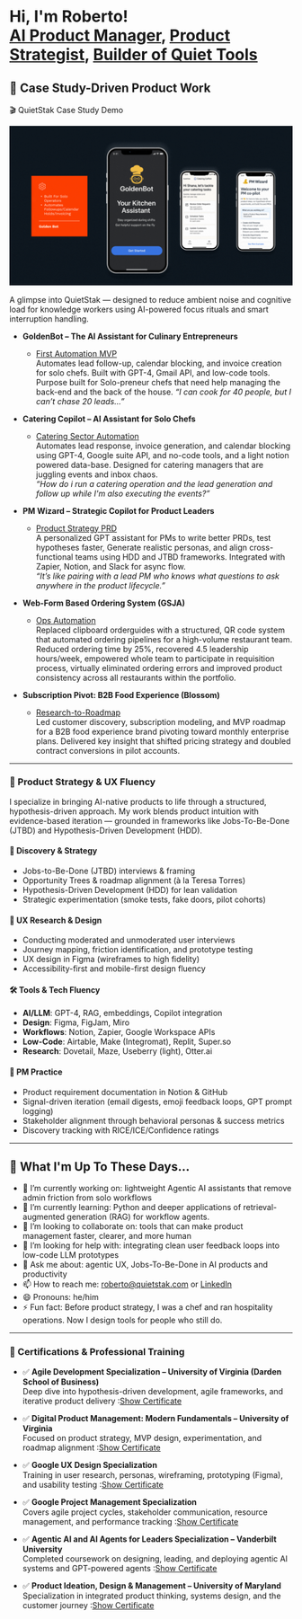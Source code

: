 <h1>Hi, I'm Roberto! <br/><a href="https://www.linkedin.com/in/roberto-bonefont-jr-6a769a23/">AI Product Manager</a>, <a href="https://github.com/">Product Strategist</a>, <a href="https://www.notion.so/">Builder of Quiet Tools</a></h1>

<h2>🧠 Case Study-Driven Product Work</h2>

🎬 QuietStak Case Study Demo

<p align="center">
  <img src="assets/QuietStakDemo.gif" width="800" alt="QuietStak Demo GIF">
</p>

A glimpse into QuietStak — designed to reduce ambient noise and cognitive load for knowledge workers using AI-powered focus rituals and smart interruption handling.

- <b>GoldenBot – The AI Assistant for Culinary Entrepreneurs</b>  
  - [First Automation MVP](https://github.com/robertobonefont/goldenbot-case-study)  
    Automates lead follow-up, calendar blocking, and invoice creation for solo chefs. Built with GPT-4, Gmail API, and low-code tools. Purpose built for Solo-preneur chefs that need help managing the back-end and the back of the house. 
    <i>“I can cook for 40 people, but I can’t chase 20 leads…”</i>

- <b>Catering Copilot – AI Assistant for Solo Chefs</b>  
  - [Catering Sector Automation](https://github.com/robertobonefont/goldenbot-case-study)  
    Automates lead response, invoice generation, and calendar blocking using GPT-4, Google suite API, and no-code tools, and a light notion powered data-base. Designed for catering managers that are juggling events and inbox chaos.  
    <i>“How do i run a catering operation and the lead generation and follow up while I'm also executing the events?”</i>

- <b>PM Wizard – Strategic Copilot for Product Leaders</b>  
  - [Product Strategy PRD](https://github.com/robertobonefont/quietstak-case-study/blob/main/🧭%20PM%20Wizard%20PRD%20v1.docx)  
    A personalized GPT assistant for PMs to write better PRDs, test hypotheses faster, Generate realistic personas, and align cross-functional teams using HDD and JTBD frameworks. Integrated with Zapier, Notion, and Slack for async flow.  
    <i>“It’s like pairing with a lead PM who knows what questions to ask anywhere in the product lifecycle.”</i>

- <b>Web-Form Based Ordering System (GSJA)</b>  
  - [Ops Automation](https://github.com/robertobonefont/gsja-crm-automation)  
    Replaced clipboard orderguides with a structured, QR code system that automated ordering pipelines for a high-volume restaurant team. Reduced ordering time by 25%, recovered 4.5 leadership hours/week, empowered whole team to participate in requisition process, virtually eliminated ordering errors and improved product consistency across all restaurants within the portfolio.

- <b>Subscription Pivot: B2B Food Experience (Blossom)</b>  
  - [Research-to-Roadmap](https://github.com/robertobonefont/blossom-subscription-model)  
    Led customer discovery, subscription modeling, and MVP roadmap for a B2B food experience brand pivoting toward monthly enterprise plans. Delivered key insight that shifted pricing strategy and doubled contract conversions in pilot accounts.

---

### 📘 Product Strategy & UX Fluency

I specialize in bringing AI-native products to life through a structured, hypothesis-driven approach. My work blends product intuition with evidence-based iteration — grounded in frameworks like Jobs-To-Be-Done (JTBD) and Hypothesis-Driven Development (HDD).

#### 🔁 Discovery & Strategy
- Jobs-to-Be-Done (JTBD) interviews & framing
- Opportunity Trees & roadmap alignment (à la Teresa Torres)
- Hypothesis-Driven Development (HDD) for lean validation
- Strategic experimentation (smoke tests, fake doors, pilot cohorts)

#### 🎯 UX Research & Design
- Conducting moderated and unmoderated user interviews
- Journey mapping, friction identification, and prototype testing
- UX design in Figma (wireframes to high fidelity)
- Accessibility-first and mobile-first design fluency

#### 🛠️ Tools & Tech Fluency
- **AI/LLM**: GPT-4, RAG, embeddings, Copilot integration
- **Design**: Figma, FigJam, Miro
- **Workflows**: Notion, Zapier, Google Workspace APIs
- **Low-Code**: Airtable, Make (Integromat), Replit, Super.so
- **Research**: Dovetail, Maze, Useberry (light), Otter.ai

#### 🧠 PM Practice
- Product requirement documentation in Notion & GitHub
- Signal-driven iteration (email digests, emoji feedback loops, GPT prompt logging)
- Stakeholder alignment through behavioral personas & success metrics
- Discovery tracking with RICE/ICE/Confidence ratings
---

<h2> 👀 What I'm Up To These Days...</h2>


- 🔭 I’m currently working on: lightweight Agentic AI assistants that remove admin friction from solo workflows  
- 🌱 I’m currently learning: Python and deeper applications of retrieval-augmented generation (RAG) for workflow agents.  
- 👯 I’m looking to collaborate on: tools that can make product management faster, clearer, and more human  
- 🤔 I’m looking for help with: integrating clean user feedback loops into low-code LLM prototypes  
- 💬 Ask me about: agentic UX, Jobs-To-Be-Done in AI products and productivity  
- 📫 How to reach me: roberto@quietstak.com or [LinkedIn](https://www.linkedin.com/in/roberto-bonefont-jr-6a769a23/)  
- 😄 Pronouns: he/him  
- ⚡ Fun fact: Before product strategy, I was a chef and ran hospitality operations. Now I design tools for people who still do.
---

### 📜 Certifications & Professional Training

- ✅ **Agile Development Specialization – University of Virginia (Darden School of Business)**  
  Deep dive into hypothesis-driven development, agile frameworks, and iterative product delivery :[Show Certificate](https://www.coursera.org/account/accomplishments/specialization/9WMESAVKN3ZC)
  
- ✅ **Digital Product Management: Modern Fundamentals – University of Virginia**  
  Focused on product strategy, MVP design, experimentation, and roadmap alignment :[Show Certificate](https://www.coursera.org/account/accomplishments/specialization/MNE7C73YUYH2)

- ✅ **Google UX Design Specialization**  
  Training in user research, personas, wireframing, prototyping (Figma), and usability testing :[Show Certificate](https://www.coursera.org/account/accomplishments/specialization/1VN64MCGWJ63)

- ✅ **Google Project Management Specialization**  
  Covers agile project cycles, stakeholder communication, resource management, and performance tracking :[Show Certificate](https://www.coursera.org/account/accomplishments/specialization/certificate/W9RKFN4TLM5G)

- ✅ **Agentic AI and AI Agents for Leaders Specialization – Vanderbilt University**  
  Completed coursework on designing, leading, and deploying agentic AI systems and GPT-powered agents :[Show Certificate](https://www.coursera.org/account/accomplishments/specialization/4NBFAHBNK3LL)

- ✅ **Product Ideation, Design & Management – University of Maryland**  
  Specialization in integrated product thinking, systems design, and the customer journey :[Show Certificate](https://www.coursera.org/account/accomplishments/specialization/NHTUPFEQ43RJ)


<!--
**robertobonefont/robertobonefont** is a ✨ case-study-driven ✨ profile that reflects HDD, JTBD, and AI-native PM skills. Ask about:
- Product discovery loops
- UX experiments on a budget
- Building PM portfolios from real behavior
-->

<!--
**8Bit-Chef/8Bit-Chef** is a ✨ _special_ ✨ repository because its `README.md` (this file) appears on your GitHub profile.

Here are some ideas to get you started:

- 🔭 I’m currently working on ...
- 🌱 I’m currently learning ...
- 👯 I’m looking to collaborate on ...
- 🤔 I’m looking for help with ...
- 💬 Ask me about ...
- 📫 How to reach me: ...
- 😄 Pronouns: ...
- ⚡ Fun fact: ...
-->
